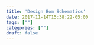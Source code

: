 ```yaml
---
title: 'Design Bom Schematics'
date: 2017-11-14T15:38:22-05:00
tags: [""]
categories: [""]
draft: false
---
```


